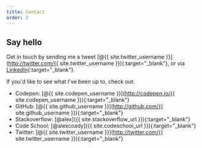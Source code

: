 ```yaml
---
title: Contact
order: 2
---
```


## Say hello

Get in touch by sending me a tweet [@{{ site.twitter_username }}](http://twitter.com/{{ site.twitter_username }}){:target="_blank"}, or via [LinkedIn](http://www.linkedin.com/in/alex-coady){:target="_blank"}.

If you'd like to see what I've been up to, check out:

- Codepen: [@{{ site.codepen_username }}](http://codepen.io/{{ site.codepen_username }}){:target="_blank"}
- GitHub: [@{{ site.github_username }}](http://github.com/{{ site.github_username }}){:target="_blank"}
- Stackoverflow: [@alex]({{ site.stackoverflow_url }}){:target="_blank"}
- Code School: [@alexcoady]({{ site.codeschool_url }}){:target="_blank"}
- Twitter: [@{{ site.twitter_username }}](http://twitter.com/{{ site.twitter_username }}){:target="_blank"}